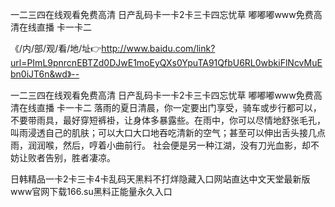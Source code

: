 一二三四在线观看免费高清
日产乱码卡一卡2卡三卡四忘忧草
嘟嘟嘟www免费高清在线直播
卡一卡二


《/内/部/观/看/地/址👉http://www.baidu.com/link?url=PImL9pnrcnEBTZd0DJwE1moEyQXs0YpuTA91QfbU6RL0wbkiFlNcvMuEbn0iJT6n&wd》--

一二三四在线观看免费高清
日产乱码卡一卡2卡三卡四忘忧草
嘟嘟嘟www免费高清在线直播
卡一卡二
落雨的夏日清晨，你一定要出门享受，骑车或步行都可以，不要带雨具，最好穿短裤褂，让身体多暴露些。在雨中，你可以尽情地舒张毛孔，叫雨浸透自己的肌肤；可以大口大口地吞吃清新的空气；甚至可以伸出舌头接几点雨，润润喉，然后，哼着小曲前行。
社会便是另一种江湖，没有刀光血影，却不妨让败者告别，胜者凄凉。





日韩精品一卡2卡三卡4卡乱码天黑料不打烊隐藏入口网站直达中文天堂最新版www官网下载166.su黑料正能量永久入口
